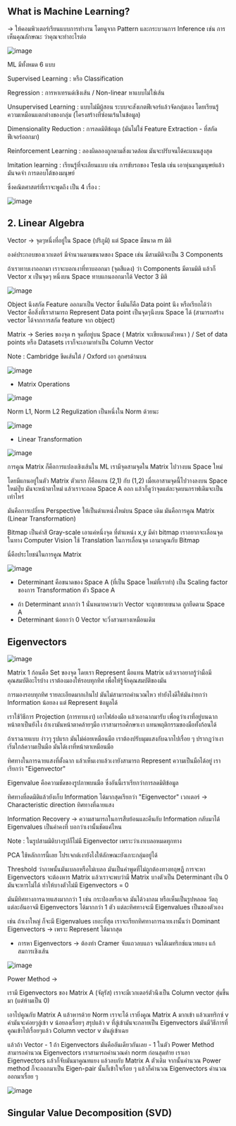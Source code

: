 ## What is Machine Learning?

-> ให้คอมพิวเตอร์เรียนแบบการทำงาน โดยดูจาก Pattern และกระบวนการ Inference เช่น การเห็นคุณลักษณะ ว่าคุณจะทำอะไรต่อ

![image](https://github.com/user-attachments/assets/6ddbcc13-36cf-4df5-a3e9-4adc7b51e79e)

ML มีทั้งหมด 6 แบบ

Supervised Learning : หรือ Classification

Regression : การหาเทรนด์เชิงเส้น / Non-linear หาแบบไม่ใช่เส้น

Unsupervised Learning : แบบไม่มีผู้สอน ระบบจะสังเกตฟีเจอร์แล้วจัดกลุ่มเอง โดยเรียนรู้ความเหมือนแตกต่างของกลุ่ม (โครงสร้างที่ซ่อนเร้นในข้อมูล)

Dimensionality Reduction : การลดมิติข้อมูล (มันไม่ใช่ Feature Extraction - ที่สกัดฟีเจอร์ออกมา)

Reinforcement Learning : ลองผิดลองถูกตามสิ่งแวดล้อม มันจะปรับจนได้คะแนนสูงสุด

Imitation learning : เรียนรู้ที่จะเลียนแบบ เช่น การขับรถของ Tesla เช่น เอาหุ่นมาดูมนุษย์แล้วมันจดจำ การตอบโต้ของมนุษย์

ซึ่งคณิตศาสตร์ที่เราจะพูดถึง เป็น 4 เรื่อง :

![image](https://github.com/user-attachments/assets/536ad87a-f759-4696-81b1-aac700e61a22)

## 2. Linear Algebra

Vector -> จุดๆหนึ่งที่อยู่ใน Space (ปริภูมิ) แต่ Space มีขนาด m มิติ 

องค์ประกอบของเวกเตอร์ มีจำนวนตามขนาดของ Space เช่น มีสามมิติจะเป็น 3 Components

ถ้าเราทาบเงาออกมา เราจะบอกเงาที่ทาบออกมา (จุดสีแดง) ว่า Components มีตามมิติ แล้วก็ Vector x เป็นจุดๆ หนึ่งบน Space ทาบแกนออกมาได้ Vector 3 มิติ

![image](https://github.com/user-attachments/assets/8094ccdf-27f7-4b9c-9acc-5b177376906c)

Object นึงสกัด Feature ออกมาเป็น Vector ซึ่งมันก็คือ Data point นึง 
หรือเรียกได้ว่า Vector คือสิ่งที่เราสามารถ Represent Data point เป็นจุดๆนึงบน Space ได้
(สามารถสร้าง vector ได้จากการสกัด feature จาก object)

Matrix -> Series ของจุด n จุดที่อยู่บน Space ( Matrix จะเขียนบนตัวหนา ) / Set of data points หรือ Datasets เราก็จะเอามาทำเป็น Column Vector

Note : Cambridge ขีดเส้นใต้ / Oxford เอา ลูกศรด้านบน

![image](https://github.com/user-attachments/assets/75575c45-20da-4d64-b961-7eb82c8c8459)

* Matrix Operations

![image](https://github.com/user-attachments/assets/d424d8a7-91fa-48b9-b89e-d5d81b73a453)

Norm L1, Norm L2 Regulization เป็นหนึ่งใน Norm ด้วยนะ

![image](https://github.com/user-attachments/assets/3d998b10-572a-4389-bfa7-c37f7af14f29)

* Linear Transformation

![image](https://github.com/user-attachments/assets/950532b9-ebae-4edc-9c00-b11d94ab3542)

การคูณ Matrix ก็คือการแปลงเชิงเส้นใน ML เรามีจุดสามจุดใน Matrix ไปวางบน Space ใหม่

โดยมีแกนอยู่ในตัว Matrix ตัวแรก ก็คือแกน (2,1) กับ (1,2) เมื่อเอาสามจุดนี้ไปวางลงบน Space ใหม่ปุ๊บ มันจะหน้าตาใหม่ แล้วเราจะถอด Space A ออก
แล้วก็ดูว่าจุดแต่ละจุดบนกราฟเดิมจะเป็นเท่าไหร่

มันคือการเปลี่ยน Perspective ให้เป็นตำแหน่งใหม่บน Space เดิม มันคือการคูณ Matrix (Linear Transformation)

Bitmap เป็นค่าสี Gray-scale เอาแค่หนึ่งจุด ที่ตำแหน่ง x,y มีค่า bitmap เราอยากจะเลื่อนจุด ในทาง Computer Vision ใช้ Translation ในการเลื่อนจุด เอามาคูณกับ Bitmap

นี่คือประโยชน์ในการคูณ Matrix 

![image](https://github.com/user-attachments/assets/d313c86d-6771-463a-a2ee-e8332b446f6a)

* Determinant คือขนาดของ Space A (ที่เป็น Space ใหม่ที่เราทำ) เป็น Scaling factor ของการ Transformation ตัว Space A 

- ถ้า Determinant มากกว่า 1 นั่นหมายความว่า Vector จะถูกขยายขนาด ถูกยืดตาม Space A
- Determinant น้อยกว่า 0 Vector จะวิ่งสวนทางเหมือนเดิม

## Eigenvectors

![image](https://github.com/user-attachments/assets/1b2944b2-74c1-4b7f-8b6a-40f269022164)

Matrix 1 ก้อนคือ Set ของจุด โดยเรา Represent มือแทน Matrix แล้วเราอยากรู้ว่ามือมีคุณสมบัติอะไรบ้าง เราต้องมองให้รอบทุกทิศ เพื่อให้รู้จักคุณสมบัติของมัน

การมองรอบทุกทิศ รายละเอียดมากเกินไป มันไม่สามารถคำนวณไหว ทำยังไงดีให้มันง่ายกว่า Information น้อยลง แต่ Represent ข้อมูลได้

เราใช้วิธีการ Projection (การทาบเงา) เอาไฟส่องมือ แล้วเอาฉากมารับ เพื่อดูว่าเงาที่อยู่บนฉากหน้าตาเป็นยังไง ถ้าเงามันหน้าตาคล้ายๆมือ เราสามารถศึกษาเงา แทนพฤติกรรมของมือทั้งก้อนได้

ถ้าเราฉายแบบ ง่าวๆ รูปแรก มันไม่ค่อยเหมือนมือ เราต้องปรับมุมแสงกับฉากไปเรื่อย ๆ ปรากฎว่าเงาเริ่มใกล้ความเป็นมือ มันได้เงาที่หน้าตาเหมือนมือ

ทิศทางในการฉายแสงที่ตั้งฉาก แล้วเห็นเงาแล้วเงายังสามารถ Represent ความเป็นมือได้อยู่ เราเรียกว่า "Eigenvector"

Eigenvalue คือความชัดของรูปภาพบนมือ ซึ่งอันนี้เราเรียกว่าการลดมิติข้อมูล 

ทิศทางที่ลดมิติแล้วยังเก็บ Information ได้มากสุดเรียกว่า "Eigenvector" เวกเตอร์ -> Characteristic direction ทิศทางที่ฉายแสง

Information Recovery -> ความสามารถในการสืบย้อนและคืนกับ Information กลับมาได้ Eigenvalues เป็นค่าคงที่ บอกว่าเงานั้นชัดแค่ไหน

Note : ในรูปสามมิติบางรูปก็ไม่มี Eigenvector เพราะว่าเงาเบลอหมดทุกทาง

PCA ใช้หลักการนี้เลย โปรเจกต์เงายังไงให้ลักษณะยังเกาะกลุ่มอยู่ได้

Threshold ว่าภาพนั้นมันเบลอหรือไม่เบลอ มันเป็นคำพูดที่ไม่ถูกต้องทางทฤษฏี การจะหา Eigenvectors จะต้องหาร Matrix แล้วเราจะพบว่ามี Matrix บางตัวเป็น Determinant เป็น 0 มันจะหารไม่ได้ ทำให้บางตัวไม่มี Eigenvectors = 0

มันมีทิศทางการฉายแสงมากกว่า 1 เช่น กระป๋องหรือเจล มันได้วงกลม หรือเห็นเป็นรูปหลอด วัตถุแต่ละอันอาจมี Eigenvectors ได้มากกว่า 1 ตัว แต่ละทิศทางจะมี Eigenvalues เป็นของตัวเอง

เช่น ถ้าเงาใหญ่ ก็จะมี Eigenvalues เยอะที่สุด เราจะเรียกทิศทางการฉายเงานั้นว่า Dominant Eigenvectors -> เพราะ Represent ได้มากสุด

* การหา Eigenvectors -> ต้องทำ Cramer จับแถวลบแถว จนได้เมทริกซ์แนวทแยง แก้สมการเชิงเส้น

![image](https://github.com/user-attachments/assets/af67b057-bc10-409d-bfec-c68f72a69688)

Power Method ->

เรามี Eigenvectors ของ Matrix A (จัตุรัส) เราจะมีเวกเตอร์ตัวนึงเป็น Column vector สุ่มขึ้นมา (แต่ห้ามเป็น 0)

เอาไปคูณกับ Matrix A แล้วหารด้วย Norm เราจะได้ เรายิ่งคูณ Matrix A มากเข้า แล้วเมทริกซ์ v ค่ามันจะค่อยๆลู่เข้า
v น้อยลงเรื่อยๆ สรุปแล้ว v ที่ลู่เข้ามันจะกลายเป็น Eigenvectors มันมีวิธีการที่คูณเข้าไปเรื่อยๆแล้ว Column vector v มันลู่เข้าเฉย

แล้วถ้า Vector - 1 ถ้า Eigenvectors มันคืออันเดียวกันเลย - 1 
ในตัว Power Method สามารถคำนวณ Eigenvectors เราสามารถคำนวณค่า norm ก่อนสุดท้าย เราเอา Eigenvectors แล้วก็จับมันมาคูณทแยง แล้วลบกับ Matrix A ตัวเดิม
จากนั้นคำนวณ Power method ก็จะออกมาเป็น Eigen-pair นั้นก็เข้าใจเรื่อย ๆ แล้วก็คำนวณ Eigenvectors คำนวณออกมาเรื่อย ๆ

![image](https://github.com/user-attachments/assets/e1d7c792-4b43-4f9f-9167-f1f77fb79da9)

## Singular Value Decomposition (SVD)



